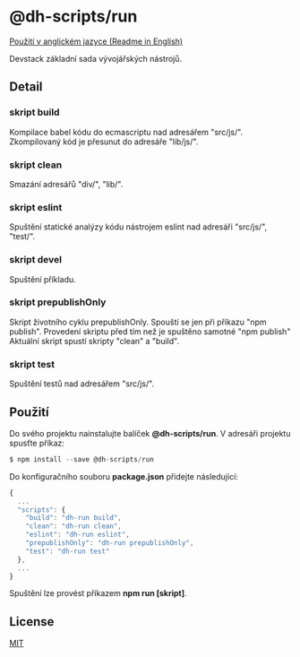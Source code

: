 
# @dh-scripts/run

[Použití v anglickém jazyce (Readme in English)](https://github.com/hezky/dh-scripts-run/blob/master/README.md)

Devstack základní sada vývojářských nástrojů.

## Detail

### skript build
Kompilace babel kódu do ecmascriptu nad adresářem "src/js/". Zkompilovaný kód je přesunut do adresáře "lib/js/".

### skript clean
Smazání adresářů "div/", "lib/".

### skript eslint
Spuštění statické analýzy kódu nástrojem eslint nad adresáři "src/js/", "test/".

### skript devel
Spuštění příkladu.

### skript prepublishOnly
Skript životního cyklu prepublishOnly. Spouští se jen při příkazu "npm publish". Provedení skriptu před tím než je spuštěno samotné "npm publish" Aktuální skript spustí skripty "clean" a "build".

### skript test
Spuštění testů nad adresářem "src/js/".

## Použití

Do svého projektu nainstalujte balíček **@dh-scripts/run**.
V adresáři projektu spusťte příkaz:
``` javascript
$ npm install --save @dh-scripts/run
```

Do konfiguračního souboru **package.json** přidejte následující:
``` javascript
{
  ...
  "scripts": {
    "build": "dh-run build",
    "clean": "dh-run clean",
    "eslint": "dh-run eslint",
    "prepublishOnly": "dh-run prepublishOnly",
    "test": "dh-run test"
  },
  ...
}
```

Spuštění lze provést příkazem **npm run [skript]**.

## License
[MIT](https://choosealicense.com/licenses/mit/)
